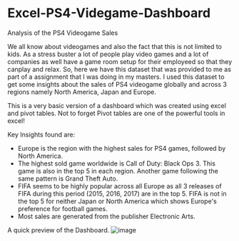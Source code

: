 # Excel-PS4-Videgame-Dashboard

Analysis of the PS4 Videogame Sales

We all know about videogames and also the fact that this is not limited to kids. As a stress buster a lot of people play video games and a lot of companies as well have a game room setup for their employeed so that they canplay and relax. So, here we have this dataset that was provided to me as part of a assignment that I was doing in my masters. I used this dataset to get some insights about the sales of PS4 videogame globally and across 3 regions namely North America, Japan and Europe.

This is a very basic version of a dashboard which was created using excel and pivot tables. Not to forget Pivot tables are one of the powerful tools in excel!

Key Insights found are:
- Europe is the region with the highest sales for PS4 games, followed by North America.
- The highest sold game worldwide is Call of Duty: Black Ops 3. This game is also in the top 5 in each region. Another game following the same pattern is Grand Theft Auto.
- FIFA seems to be highly popular across all Europe as all 3 releases of FIFA during this period (2015, 2016, 2017) are in the top 5. FIFA is not in the top 5 for neither Japan or North America which shows Europe's preference for football games.
- Most sales are generated from the publisher Electronic Arts.


A quick preview of the Dashboard.
![image](https://user-images.githubusercontent.com/32761695/232888786-03cd326f-ff43-413d-bf32-7a3dbb1f0b7e.png)


